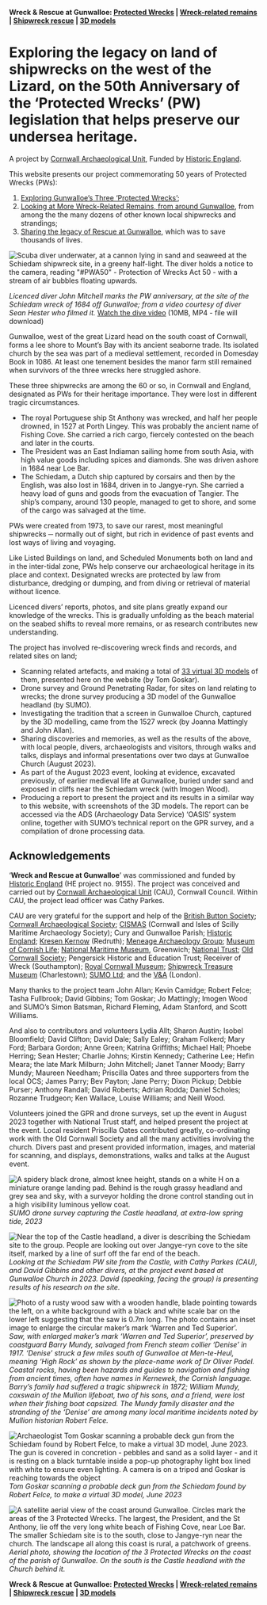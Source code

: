**Wreck & Rescue at Gunwalloe: [Protected Wrecks](protected-wrecks-at-gunwalloe.md) &#124; [Wreck-related remains](more-wreck-related-remains-gunwalloe.md) &#124; [Shipwreck rescue](shipwreck-rescue-at-gunwalloe.md) &#124; [3D models](3D-model-descriptions.md)**

# Exploring the legacy on land of shipwrecks on the west of the Lizard, on the 50th Anniversary of the ‘Protected Wrecks’ (PW) legislation that helps preserve our undersea heritage.
A project by [Cornwall Archaeological Unit](http://cau.org.uk), Funded by [Historic England](https://historicengland.org.uk).

This website presents our project commemorating 50 years of Protected Wrecks (PWs):
1. [Exploring Gunwalloe’s Three ‘Protected Wrecks’](protected-wrecks-at-gunwalloe.md); 
1. [Looking at More Wreck-Related Remains, from around Gunwalloe](more-wreck-related-remains-gunwalloe.md), from among the the many dozens of other known local shipwrecks and strandings; 
1. [Sharing the legacy of Rescue at Gunwalloe](shipwreck-rescue-at-gunwalloe.md), which was to save thousands of lives.

![Scuba diver underwater, at a cannon lying in sand and seaweed at the Schiedam shipwreck site, in a greeny half-light. The diver holds a notice to the camera, reading "#PWA50" - Protection of Wrecks Act 50 - with a stream of air bubbles floating upwards.](website-images/2-Still-of-Schiedam-probably-Gun-1-from-dive-video.jpg)

*Licenced diver John Mitchell marks the PW anniversary, at the site of the Schiedam wreck of 1684 off Gunwalloe; from a video courtesy of diver Sean Hester who filmed it.* [Watch the dive video](website-images/diving-the-schiedam-prize-jangye-ryn-gunwalloe.mp4) (10MB, MP4 - file will download)

Gunwalloe, west of the great Lizard head on the south coast of Cornwall, forms a lee shore to Mount’s Bay with its ancient seaborne trade. Its isolated church by the sea was part of a medieval settlement, recorded in Domesday Book in 1086. At least one tenement besides the manor farm still remained when survivors of the three wrecks here struggled ashore.     

These three shipwrecks are among the 60 or so, in Cornwall and England, designated as PWs for their heritage importance. They were lost in different tragic circumstances.

* The royal Portuguese ship St Anthony was wrecked, and half her people drowned, in 1527 at Porth Lingey. This was probably the ancient name of Fishing Cove. She carried a rich cargo, fiercely contested on the beach and later in the courts.
* The President was an East Indiaman sailing home from south Asia, with high value goods including spices and diamonds. She was driven ashore in 1684 near Loe Bar.
* The Schiedam, a Dutch ship captured by corsairs and then by the English, was also lost in 1684, driven in to Jangye-ryn. She carried a heavy load of guns and goods from the evacuation of Tangier. The ship’s company, around 130 people, managed to get to shore, and some of the cargo was salvaged at the time.

PWs were created from 1973, to save our rarest, most meaningful shipwrecks ─ normally out of sight, but rich in evidence of past events and lost ways of living and voyaging.

Like Listed Buildings on land, and Scheduled Monuments both on land and in the inter-tidal zone, PWs help conserve our archaeological heritage in its place and context. Designated wrecks are protected by law from disturbance, dredging or dumping, and from diving or retrieval of material without licence.

Licenced divers’ reports, photos, and site plans greatly expand our knowledge of the wrecks. This is gradually unfolding as the beach material on the seabed shifts to reveal more remains, or as research contributes new understanding.

The project has involved re-discovering wreck finds and records, and related sites on land; 

*	Scanning related artefacts, and making a total of [33 virtual 3D models](models.md) of them, presented here on the website (by Tom Goskar).
*	Drone survey and Ground Penetrating Radar, for sites on land relating to wrecks; the drone survey producing a 3D model of the Gunwalloe headland (by SUMO).
*	Investigating the tradition that a screen in Gunwalloe Church, captured by the 3D modelling, came from the 1527 wreck (by Joanna Mattingly and John Allan).
*	Sharing discoveries and memories, as well as the results of the above, with local people, divers, archaeologists and visitors, through walks and talks, displays and informal presentations over two days at Gunwalloe Church (August 2023).
*	As part of the August 2023 event, looking at evidence, excavated previously, of earlier medieval life at Gunwalloe, buried under sand and exposed in cliffs near the Schiedam wreck (with Imogen Wood).
*	Producing a report to present the project and its results in a similar way to this website, with screenshots of the 3D models. The report can be accessed via the ADS (Archaeology Data Service) ‘OASIS’ system online, together with SUMO’s technical report on the GPR survey, and a compilation of drone processing data.

## Acknowledgements

‘**Wreck and Rescue at Gunwalloe**’ was commissioned and funded by [Historic England](https://historicengland.org.uk) (HE project no. 9155). The project was conceived and carried out by [Cornwall Archaeological Unit](http://cau.org.uk) (CAU), Cornwall Council. Within CAU, the project lead officer was Cathy Parkes.

CAU are very grateful for the support and help of the [British Button Society](https://www.britishbuttonsociety.com/); [Cornwall Archaeological Society](https://cornisharchaeology.org.uk); [CISMAS](https://cismas.org.uk) (Cornwall and Isles of Scilly Maritime Archaeology Society); Cury and Gunwalloe Parish; [Historic England](https://historicengland.org.uk); [Kresen Kernow](https://kresenkernow.org) (Redruth); [Meneage Archaeology Group](https://www.meneagearchaeologygroup.org); [Museum of Cornish Life](https://https://museumofcornishlife.co.uk); [National Maritime Museum](https://www.rmg.co.uk/national-maritime-museum), Greenwich; [National Trust](https://www.nationaltrust.org.uk); [Old Cornwall Society](https://kernowgoth.org); Pengersick Historic and Education Trust; Receiver of Wreck (Southampton); [Royal Cornwall Museum](https://www.royalcornwallmuseum.org.uk/); [Shipwreck Treasure Museum](https://shipwreckcharlestown.co.uk/) (Charlestown); [SUMO Ltd](https://www.sumoservices.com); and the [V&A](https://www.vam.ac.uk) (London).

Many thanks to the project team John Allan; Kevin Camidge; Robert Felce; Tasha Fullbrook; David Gibbins; Tom Goskar; Jo Mattingly; Imogen Wood and SUMO’s Simon Batsman, Richard Fleming, Adam Stanford, and Scott Williams.

And also to contributors and volunteers Lydia Allt; Sharon Austin; Isobel Bloomfield; David Clifton; David Dale; Sally Ealey; Graham Folkerd; Mary Ford; Barbara Gordon; Anne Green; Katrina Griffiths; Michael Hall; Phoebe Herring; Sean Hester; Charlie Johns; Kirstin Kennedy; Catherine Lee; Hefin Meara; the late Mark Milburn; John Mitchell; Janet Tanner Moody; Barry Mundy; Maureen Needham; Priscilla Oates and three supporters from the local OCS; James Parry; Bev Payton; Jane Perry; Dixon Pickup; Debbie Purser; Anthony Randall; David Roberts; Adrian Rodda; Daniel Scholes; Rozanne Trudgeon; Ken Wallace, Louise Williams; and Neill Wood.

Volunteers joined the GPR and drone surveys, set up the event in August 2023 together with National Trust staff, and helped present the project at the event. Local resident Priscilla Oates contributed greatly, co-ordinating work with the Old Cornwall Society and all the many activities involving the church. Divers past and present provided information, images, and material for scanning, and displays, demonstrations, walks and talks at the August event.

![A spidery black drone, almost knee height, stands on a white H on a miniature orange landing pad. Behind is the rough grassy headland and grey sea and sky, with a surveyor holding the drone control standing out in a high visibility luminous yellow coat.](website-images/1-SUMO-drone-survey.JPG)
*SUMO drone survey capturing the Castle headland, at extra-low spring tide, 2023*

![Near the top of the Castle headland, a diver is describing the Schiedam site to the group. People are looking out over Jangye-ryn cove to the site itself, marked by a line of surf off the far end of the beach.](website-images/2-DG-talk-on-Castle.jpg)
*Looking at the Schiedam PW site from the Castle, with Cathy Parkes (CAU), and David Gibbins and other divers, at the project event based at Gunwalloe Church in 2023. David (speaking, facing the group) is presenting results of his research on the site.*

![Photo of a rusty wood saw with a wooden handle, blade pointing towards the left, on a white background with a black and white scale bar on the lower left suggesting that the saw is 0.7m long. The photo contains an inset image to enlarge the circular maker’s mark ‘Warren and Ted Superior’. ](website-images/3-Barry-Mundy-saw-detail.jpg)
*Saw, with enlarged maker’s mark ‘Warren and Ted Superior’, preserved by coastguard Barry Mundy, salvaged from French steam collier ‘Denise’ in 1917. ‘Denise’ struck a few miles south of Gunwalloe at Men-te-Heul, meaning ‘High Rock’ as shown by the place-name work of Dr Oliver Padel. Coastal rocks, having been hazards and guides to navigation and fishing from ancient times, often have names in Kernewek, the Cornish language. Barry’s family had suffered a tragic shipwreck in 1872; William Mundy, coxswain of the Mullion lifeboat, two of his sons, and a friend, were lost when their fishing boat capsized. The Mundy family disaster and the stranding of the ‘Denise’ are among many local maritime incidents noted by Mullion historian Robert Felce.*

![Archaeologist Tom Goskar scanning a probable deck gun from the Schiedam found by Robert Felce, to make a virtual 3D model, June 2023. The gun is covered in concretion - pebbles and sand as a solid layer - and it is resting on a black turntable inside a pop-up photography light box lined with white to ensure even lighting. A camera is on a tripod and Goskar is reaching towards the object](website-images/4-TG-scanning-RF-gun.JPG)
*Tom Goskar scanning a probable deck gun from the Schiedam found by Robert Felce, to make a virtual 3D model, June 2023*

![A satellite aerial view of the coast around Gunwalloe. Circles mark the areas of the 3 Protected Wrecks. The largest, the President, and the St Anthony, lie off the very long white beach of Fishing Cove, near Loe Bar. The smaller Schiedam site is to the south, close to Jangye-ryn near the church. The landscape all along this coast is rural, a patchwork of greens.](website-images/5-PWs-map-for-website-V2-resized.jpg)
*Aerial photo, showing the location of the 3 Protected Wrecks on the coast of the parish of Gunwalloe. On the south is the Castle headland with the Church behind it.*

**Wreck & Rescue at Gunwalloe: [Protected Wrecks](protected-wrecks-at-gunwalloe.md) &#124; [Wreck-related remains](more-wreck-related-remains-gunwalloe.md) &#124; [Shipwreck rescue](shipwreck-rescue-at-gunwalloe.md) &#124; [3D models](3D-model-descriptions.md)**





